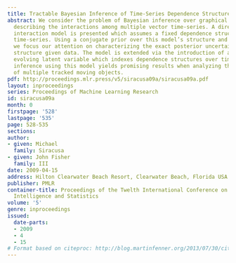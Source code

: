 ```yaml
---
title: Tractable Bayesian Inference of Time-Series Dependence Structure
abstract: We consider the problem of Bayesian inference over graphical structures
  describing the interactions among multiple vector time-series. A directed temporal
  interaction model is presented which assumes a fixed dependence structure among
  time-series. Using a conjugate prior over this model’s structure and parameters,
  we focus our attention on characterizing the exact posterior uncertainty in the
  structure given data. The model is extended via the introduction of a dynamically
  evolving latent variable which indexes dependence structures over time. Performing
  inference using this model yields promising results when analyzing the interaction
  of multiple tracked moving objects.
pdf: http://proceedings.mlr.press/v5/siracusa09a/siracusa09a.pdf
layout: inproceedings
series: Proceedings of Machine Learning Research
id: siracusa09a
month: 0
firstpage: '528'
lastpage: '535'
page: 528-535
sections: 
author:
- given: Michael
  family: Siracusa
- given: John Fisher
  family: III
date: 2009-04-15
address: Hilton Clearwater Beach Resort, Clearwater Beach, Florida USA
publisher: PMLR
container-title: Proceedings of the Twelth International Conference on Artificial
  Intelligence and Statistics
volume: '5'
genre: inproceedings
issued:
  date-parts:
  - 2009
  - 4
  - 15
# Format based on citeproc: http://blog.martinfenner.org/2013/07/30/citeproc-yaml-for-bibliographies/
---
```

